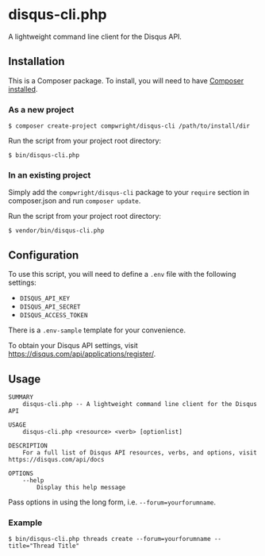 # disqus-cli.php

A lightweight command line client for the Disqus API.

## Installation

This is a Composer package. To install, you will need to have [Composer installed](https://getcomposer.org/doc/00-intro.md).

### As a new project

```
$ composer create-project compwright/disqus-cli /path/to/install/dir
```

Run the script from your project root directory:

```
$ bin/disqus-cli.php
```

### In an existing project

Simply add the `compwright/disqus-cli` package to your `require` section in composer.json and run `composer update`.

Run the script from your project root directory:

```
$ vendor/bin/disqus-cli.php
```

## Configuration

To use this script, you will need to define a `.env` file with the following settings:

* `DISQUS_API_KEY`
* `DISQUS_API_SECRET`
* `DISQUS_ACCESS_TOKEN`

There is a `.env-sample` template for your convenience.

To obtain your Disqus API settings, visit https://disqus.com/api/applications/register/.

## Usage

```
SUMMARY
    disqus-cli.php -- A lightweight command line client for the Disqus API

USAGE
    disqus-cli.php <resource> <verb> [optionlist]

DESCRIPTION
    For a full list of Disqus API resources, verbs, and options, visit https://disqus.com/api/docs

OPTIONS
    --help
        Display this help message
```

Pass options in using the long form, i.e. `--forum=yourforumname`.

### Example

```
$ bin/disqus-cli.php threads create --forum=yourforumname --title="Thread Title"
```
